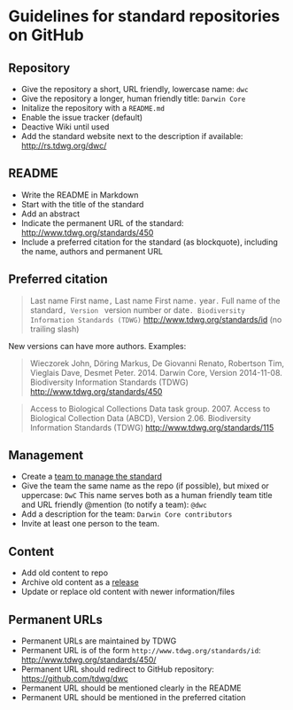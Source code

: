 # Guidelines for standard repositories on GitHub

## Repository

* Give the repository a short, URL friendly, lowercase name: `dwc`
* Give the repository a longer, human friendly title: `Darwin Core`
* Initalize the repository with a `README.md`
* Enable the issue tracker (default)
* Deactive Wiki until used
* Add the standard website next to the description if available: http://rs.tdwg.org/dwc/

## README

* Write the README in Markdown
* Start with the title of the standard
* Add an abstract
* Indicate the permanent URL of the standard: http://www.tdwg.org/standards/450
* Include a preferred citation for the standard (as blockquote), including the name, authors and permanent URL

## Preferred citation

> Last name First name`,` Last name First name`.` year`.` Full name of the standard`, Version ` version number or date`. Biodiversity Information Standards (TDWG)` http://www.tdwg.org/standards/id (no trailing slash)

New versions can have more authors. Examples:

> Wieczorek John, Döring Markus, De Giovanni Renato, Robertson Tim, Vieglais Dave, Desmet Peter. 2014. Darwin Core, Version 2014-11-08. Biodiversity Information Standards (TDWG) http://www.tdwg.org/standards/450

> Access to Biological Collections Data task group. 2007. Access to Biological Collection Data (ABCD), Version 2.06. Biodiversity Information Standards (TDWG) http://www.tdwg.org/standards/115

## Management

* Create a [team to manage the standard](https://github.com/orgs/tdwg/teams)
* Give the team the same name as the repo (if possible), but mixed or uppercase: `DwC` This name serves both as a human friendly team title and URL friendly @mention (to notify a team): `@dwc` 
* Add a description for the team: `Darwin Core contributors`
* Invite at least one person to the team.

## Content

* Add old content to repo
* Archive old content as a [release](https://github.com/tdwg/dwc/releases)
* Update or replace old content with newer information/files

## Permanent URLs

* Permanent URLs are maintained by TDWG
* Permanent URL is of the form `http://www.tdwg.org/standards/id`: http://www.tdwg.org/standards/450/
* Permanent URL should redirect to GitHub repository: https://github.com/tdwg/dwc
* Permanent URL should be mentioned clearly in the README
* Permanent URL should be mentioned in the preferred citation
